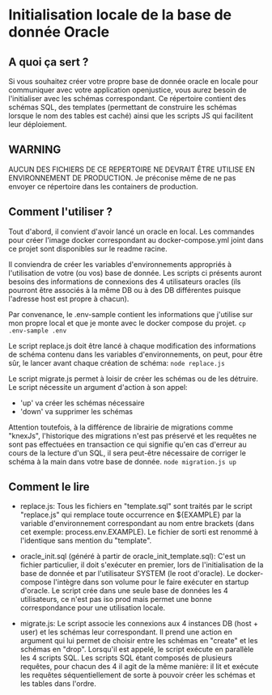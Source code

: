 # Initialisation locale de la base de donnée Oracle 

## A quoi ça sert ?

Si vous souhaitez créer votre propre base de donnée oracle en locale pour communiquer avec votre application openjustice, vous aurez besoin de l'initialiser avec les schémas correspondant. Ce répertoire contient des schémas SQL, des templates (permettant de construire les schémas lorsque le nom des tables est caché) ainsi que les scripts JS qui facilitent leur déploiement.

## WARNING

AUCUN DES FICHIERS DE CE REPERTOIRE NE DEVRAIT ÊTRE UTILISE EN ENVIRONNEMENT DE PRODUCTION.
Je préconise même de ne pas envoyer ce répertoire dans les containers de production.

## Comment l'utiliser ?

Tout d'abord, il convient d'avoir lancé un oracle en local. Les commandes pour créer l'image docker correspondant au docker-compose.yml joint dans ce projet sont disponibles sur le readme racine.

Il conviendra de créer les variables d'environnements appropriés à l'utilisation de votre (ou vos) base de donnée. Les scripts ci présents auront besoins des informations de connexions des 4 utilisateurs oracles (ils pourront être associés à la même DB ou à des DB différentes puisque l'adresse host est propre à chacun).

Par convenance, le .env-sample contient les informations que j'utilise sur mon propre local et que je monte avec le docker compose du projet.
`cp .env-sample .env`

Le script replace.js doit être lancé à chaque modification des informations de schéma contenu dans les variables d'environnements, on peut, pour être sûr, le lancer avant chaque création de schéma:
`node replace.js`

Le script migrate.js permet à loisir de créer les schémas ou de les détruire. Le script nécessite un argument d'action à son appel: 
- 'up' va créer les schémas nécessaire
- 'down' va supprimer les schémas

Attention toutefois, à la différence de librairie de migrations comme "knexJs", l'historique des migrations n'est pas préservé et les requêtes ne sont pas effectuées en transaction ce qui signifie qu'en cas d'erreur au cours de la lecture d'un SQL, il sera peut-être nécessaire de corriger le schéma à la main dans votre base de donnée.
`node migration.js up`

## Comment le lire

- replace.js: Tous les fichiers en "template.sql" sont traités par le script "replace.js" qui remplace toute occurrence en ${EXAMPLE} par la variable d'environnement correspondant au nom entre brackets (dans cet exemple: process.env.EXAMPLE). 
Le fichier de sorti est renommé à l'identique sans mention du "template".

- oracle_init.sql (généré à partir de oracle_init_template.sql): C'est un fichier particulier, il doit s'exécuter en premier, lors de l'initialisation de la base de donnée et par l'utilisateur SYSTEM (le root d'oracle). Le docker-compose l'intègre dans son volume pour le faire exécuter en startup d'oracle. Le script crée dans une seule base de données les 4 utilisateurs, ce n'est pas iso prod mais permet une bonne correspondance pour une utilisation locale.

- migrate.js: Le script associe les connexions aux 4 instances DB (host + user) et les schémas leur correspondant. Il prend une action en argument qui lui permet de choisir entre les schémas en "create" et les schémas en "drop". Lorsqu'il est appelé, le script exécute en parallèle les 4 scripts SQL. Les scripts SQL étant composés de plusieurs requêtes, pour chacun des 4 il agit de la même manière: il lit et exécute les requêtes séquentiellement de sorte à pouvoir créer les schémas et les tables dans l'ordre.
